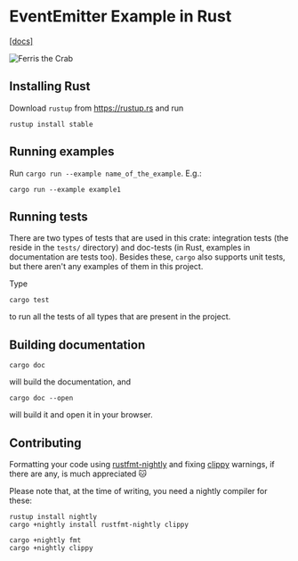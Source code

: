 # EventEmitter Example in Rust

[\[docs\]](https://doc-oqwooorcsj.now.sh/event\_emitter/)

![Ferris the Crab](https://camo.githubusercontent.com/3116127f2324db6e99bf00425e6808132a810624/68747470733a2f2f7a696d6167652e676c6f62616c2e73736c2e666173746c792e6e65742f3f75726c3d687474703a2f2f7777772e72757374616365616e2e6e65742f6173736574732f72757374616365616e2d666c61742d68617070792e706e6726773d323030)

## Installing Rust

Download `rustup` from <https://rustup.rs> and run

```console
rustup install stable
```

## Running examples

Run `cargo run --example name_of_the_example`. E.g.:

```console
cargo run --example example1
```

## Running tests

There are two types of tests that are used in this crate: integration tests (the
reside in the `tests/` directory) and doc-tests (in Rust, examples in
documentation are tests too).  Besides these, `cargo` also supports unit tests,
but there aren't any examples of them in this project.

Type

```console
cargo test
```

to run all the tests of all types that are present in the project.

## Building documentation

```console
cargo doc
```

will build the documentation, and

```console
cargo doc --open
```

will build it and open it in your browser.

## Contributing

Formatting your code using [rustfmt-nightly][] and fixing [clippy][] warnings,
if there are any, is much appreciated 🐱

Please note that, at the time of writing, you need a nightly compiler for these:

```console
rustup install nightly
cargo +nightly install rustfmt-nightly clippy

cargo +nightly fmt
cargo +nightly clippy
```

[clippy]: https://github.com/rust-lang-nursery/rust-clippy
[rustfmt-nightly]: https://github.com/rust-lang-nursery/rustfmt
